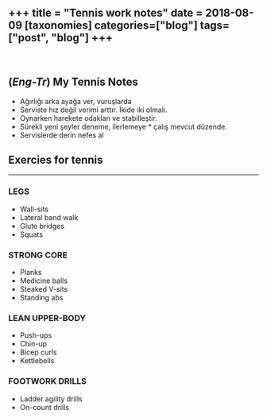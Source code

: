 +++
title = "Tennis work notes"
date = 2018-08-09
[taxonomies]
categories=["blog"]
tags=["post", "blog"]
+++
---
<br>

## (*Eng-Tr*) My Tennis Notes
* Ağırlığı arka ayağa ver, vuruşlarda
* Serviste hız değil verimi arttır. İkide iki olmalı.
* Oynarken harekete odaklan ve stabilleştir.
* Sürekli yeni şeyler deneme, ilerlemeye * çalış mevcut düzende.
* Servislerde derin nefes al

## Exercies for tennis
---
### LEGS

* Wall-sits
* Lateral band walk
* Glute bridges
* Squats

### STRONG CORE

* Planks
* Medicine balls
* Steaked V-sits
* Standing abs

### LEAN UPPER-BODY

* Push-ups
* Chin-up
* Bicep curls
* Kettlebells

### FOOTWORK DRILLS

* Ladder agility drills
* On-count drills